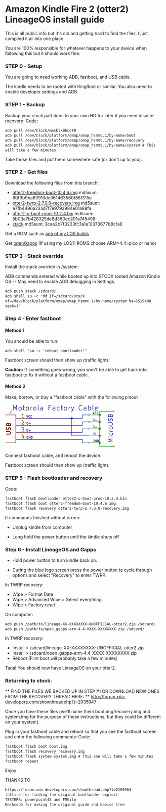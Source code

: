 # Amazon Kindle Fire 2 (otter2) LineageOS install guide
This is all public info but it's old and getting hard to find the files. I just compiled it all into one place.

You are 100% responsible for whatever happens to your device when following this but it should work fine.

### STEP 0 - Setup

You are going to need working ADB, fastboot, and USB cable.

The kindle needs to be rooted with KingRoot or similar. You also need to enable developer settings and ADB.

### STEP 1 - Backup

Backup your stock partitions to your own HD for later if you need disaster recovery:
Code:

    adb pull /dev/block/mmcblk0boot0
    adb pull /dev/block/platform/omap/omap_hsmmc.1/by-name/boot
    adb pull /dev/block/platform/omap/omap_hsmmc.1/by-name/recovery
    adb pull /dev/block/platform/omap/omap_hsmmc.1/by-name/system # This will take a few minutes

Take those files and put them somewhere safe (or don't up to you).

### STEP 2 - Get files

Download the following files from this branch:
* [otter2-freedom-boot-10.4.6.img](https://github.com/jsheradin/otter2_misc/raw/master/otter2-freedom-boot-10.4.6.img) md5sum: 80f9b9ba80910de361463560f86f315a
* [otter2-twrp-2.7.0.0-recovery.img](https://github.com/jsheradin/otter2_misc/raw/master/otter2-twrp-2.7.0.0-recovery.img) md5sum: e7fb4496a23ad7f7e979a984e01a89fa
* [otter2-u-boot-prod-10.2.4.bin](https://github.com/jsheradin/otter2_misc/raw/master/otter2-u-boot-prod-10.2.4.bin) md5sum: 5b03a7b428325de8d360ec201a745498
* [stack](https://github.com/jsheradin/otter2_misc/raw/master/stack) md5sum: 3cee2b7f3233fc3a1e10373677b8c1a9

Get a ROM such as [one of my LOS builds](https://github.com/jsheradin/android_device_amazon_otter2/releases)

Get [openGapps](https://opengapps.org/) (If using my LOS11 ROMS choose ARM>4.4>pico or nano)

### STEP 3 - Stack override

Install the stack override in /system:

ADB commands entered while booted up into STOCK rooted Amazon Kindle OS -- May need to enable ADB debugging in Settings.

    adb push stack /sdcard/
    adb shell su -c "dd if=/sdcard/stack of=/dev/block/platform/omap/omap_hsmmc.1/by-name/system bs=6519488 seek=1"

### Step 4 - Enter fastboot

#### Method 1

You should be able to run:

    adb shell "su -c 'reboot bootloader'"

Fastboot screen should then show up (traffic light).

**Caution:** If something goes wrong, you won't be able to get back into fastboot to fix it without a fastboot cable.

#### Method 2
Make, borrow, or buy a "fastboot cable" with the following pinout

![fastboot](https://raw.githubusercontent.com/jsheradin/otter2_misc/master/fastbootcable.jpg)

Connect fastboot cable, and reboot the device.

Fastboot screen should then show up (traffic light).

### STEP 5 - Flash bootloader and recovery

Code:

    fastboot flash bootloader otter2-u-boot-prod-10.2.4.bin
    fastboot flash boot otter2-freedom-boot-10.4.6.img
    fastboot flash recovery otter2-twrp-2.7.0.0-recovery.img

If commands finished without errors:

* Unplug kindle from computer

* Long hold the power button until the kindle shuts off

### Step 6 - Install LineageOS and Gapps

* Hold power button to turn kindle back on.

* During the blue logo screen press the power button to cycle through options and select "Recovery" to enter TWRP.

In TWRP recovery:

* Wipe > Format Data
* Wipe > Advanced Wipe > Select everything
* Wipe > Factory reset

On computer:

    adb push /path/to/lineage-XX-XXXXXXXX-UNOFFICIAL-otter2.zip /sdcard/
    adb push /path/to/open_gapps-arm-4.4-XXXX-XXXXXXXX.zip /sdcard/

In TWRP recovery:

* Install > /sdcard/lineage-XX-XXXXXXXX-UNOFFICIAL-otter2.zip
* Install > /sdcard/open_gapps-arm-4.4-XXXX-XXXXXXXX.zip
* Reboot (First boot will probably take a few minutes)

Tada! You should now have LineageOS on your otter2.

### Returning to stock:
** FIND THE FILES WE BACKED UP IN STEP #1 OR DOWNLOAD NEW ONES FROM THE RECOVERY THREAD HERE: **
http://forum.xda-developers.com/showthreadphp?t=2035047

Once you have these files (we'll name them boot.img/recovery.img and system.img for the purpose of these instructions, but they could be different on your system).

Plug in your fastboot cable and reboot so that you see the fastboot screen and enter the following commands:
Code:

    fastboot flash boot boot.img
    fastboot flash recovery recovery.img
    fastboot flash system system.img # This one will take a few minutes
    fastboot reboot

Enjoy

THANKS TO:

    https://forum.xda-developers.com/showthread.php?t=2100963
    fattire for finding the original bootloader exploit
    TESTERS: powerpoint45 and FMKilo
    Hashcode for making the original guide and device tree
